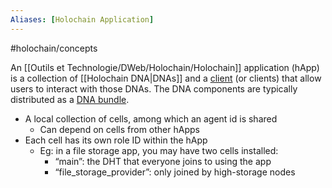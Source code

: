 ```yaml
---
Aliases: [Holochain Application]
---
```


#holochain/concepts

An [[Outils et Technologie/DWeb/Holochain/Holochain]] application (hApp) is a collection of [[Holochain DNA|DNAs]] and a [client](https://developer.holochain.org/glossary/#client) (or clients) that allow users to interact with those DNAs. The DNA components are typically distributed as a [DNA bundle](https://developer.holochain.org/glossary/#dna-bundle).

-   A local collection of cells, among which an agent id is shared
    -   Can depend on cells from other hApps
-   Each cell has its own role ID within the hApp
    -   Eg: in a file storage app, you may have two cells installed:
        -   “main”: the DHT that everyone joins to using the app
        -   “file_storage_provider”: only joined by high-storage nodes
